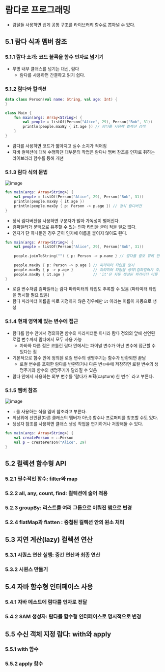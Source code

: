 # 람다로 프로그래밍
- 람달들 사용하면 쉽게 공통 구조를 라이브러리 함수로 뽑아낼 수 있다.

## 5.1 람다 식과 멤버 참조

### 5.1.1 람다 소개: 코드 블록을 함수 인자로 넘기기
- 무명 내부 클래스를 넘기는 대신, 람다
  - 람다를 사용하면 간결하고 읽기 쉽다. 

### 5.1.2 람다와 컬렉션
```kotlin
data class Person(val name: String, val age: Int) {
}

class Main {
    fun main(args: Array<String>) {
        val people = listOf(Person("Alice", 29), Person("Bob", 31))
        println(people.maxBy { it.age }) // 람다를 사용해 컬렉션 검색
    }
}
```
- 람다를 사용하면 코드가 짧아지고 실수 소지가 적어짐
- 자바 컬렉션에 대해 수행하던 대부분의 작업은 람다나 멤버 참조를 인자로 취하는 라이브러리 함수를 통해 개선

### 5.1.3 람다 식의 문법

![image](https://user-images.githubusercontent.com/7076334/230751180-c4604ed5-5b8e-4d4f-9306-5d9aec0ea88a.png)


```kotlin
fun main(args: Array<String>) {
    val people = listOf(Person("Alice", 29), Person("Bob", 31))
    println(people.maxBy { it.age })
    println(people.maxBy { p: Person -> p.age }) // 정식 람다버전
}
```
- 정식 람다버전을 사용하면 구분자가 많아 가독성이 떨어진다.
- 컴파일러가 문맥으로 유추할 수 있는 인자 타입을 굳이 적을 필요 없다.
- 인자가 단 하나뿐인 경우 굳이 인자에 이름을 붙이지 않아도 된다.

```kotlin
fun main(args: Array<String>) {
    val people = listOf(Person("Alice", 29), Person("Bob", 31))
    
    people.joinToString("") { p: Person -> p.name } // 람다를 괄호 밖에 전달
 
    people.maxBy { p: Person -> p.age } // 파라미터 타입을 명시
    people.maxBy { p -> p.age }         // 파라미터 타입을 생략(컴파일러가 추론)
    people.maxBy { it.age }             // 'it'은 자동 생성된 파라미터 이름 (디폴트 파라미터)
}
```
- 로컬 변수처럼 컴파일러는 람다 파라미터의 타입도 추록할 수 있음 (파타미터 타입을 명시할 필요 없음)
- 람다 파라미터 이름을 따로 지정하지 않은 경우에만 `it` 이라는 이름이 자동으로 생성


### 5.1.4 현재 영역에 있는 변수에 접근
- 람다를 함수 안에서 정의하면 함수의 파라미터뿐 아니라 람다 정의의 앞에 선언된 로컬 변수까지 람다에서 모두 사용 가능
  - 자바와 다른 점은 코틀린 람다 안에서는 파이널 변수가 아닌 변수에 접근할 수 있다는 점
- 기본적으로 함수 안에 정의된 로컬 변수의 생명주기는 함수가 반환되면 끝남 
  - 로컬 변수를 포획한 람다를 반환하거나 다른 변ㅂ수에 저장하면 로컬 변수의 생명주기와 함수의 생명주기가 달라질 수 있음
- 람다 안에서 사용하는 외부 변수를 '람다가 포획(capture) 한 변수` 라고 부른다.

### 5.1.5 멤버 참조
![image](https://user-images.githubusercontent.com/7076334/230752426-35c4542b-1fb1-4bc7-ba9b-121f1105003e.png)

- :: 를 사용하는 식을 멤버 참조라고 부른다.
- 최상위에 선언된(다른 클래스의 멤버가 아닌) 함수나 프로퍼티를 참조할 수도 있다.
- 생성자 참조를 사용하면 클래스 생성 작업을 연기하거나 저장해둘 수 있다.
```kotlin
fun main(args: Array<String>) {
    val createPerson = ::Person
    val p = createPerson("Alice", 29)
}
```


## 5.2 컬렉션 함수형 API

### 5.2.1 필수적인 함수: filter와 map

### 5.2.2 all, any, count, find: 컬렉션에 술어 적용

### 5.2.3 groupBy: 리스트를 여러 그룹으로 이뤄진 맵으로 변경

### 5.2.4 flatMap과 flatten : 중첩된 컬렉션 안의 원소 처리


## 5.3 지연 계산(lazy) 컬렉션 연산

### 5.3.1 시퀀스 연산 실행: 중간 연산과 최종 연산

### 5.3.2 시퀀스 만들기


## 5.4 자바 함수형 인터페이스 사용

### 5.4.1 자바 메소드에 람다를 인자로 전달

### 5.4.2 SAM 생성자: 람다를 함수형 인터페이스로 명시적으로 변경


## 5.5 수신 객체 지정 람다: with와 apply

### 5.5.1 with 함수

### 5.5.2 apply 함수



